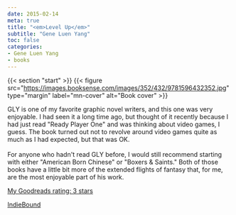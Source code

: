 ```yaml
---
date: 2015-02-14
meta: true
title: "<em>Level Up</em>"
subtitle: "Gene Luen Yang"
toc: false
categories:
- Gene Luen Yang
- books
---
```


{{< section "start" >}}
{{< figure src="https://images.booksense.com/images/352/432/9781596432352.jpg" type="margin" label="mn-cover" alt="Book cover" >}}

GLY is one of my favorite graphic novel writers, and this one was very enjoyable. I had seen it a long time ago, but thought of it recently because I had just read "Ready Player One" and was thinking about video games, I guess. The book turned out not to revolve around video games quite as much as I had expected, but that was OK. <br /><br />For anyone who hadn't read GLY before, I would still recommend starting with either "American Born Chinese" or "Boxers &amp; Saints." Both of those books have a little bit more of the extended flights of fantasy that, for me, are the most enjoyable part of his work.

[My Goodreads rating: 3 stars](https://www.goodreads.com/review/show/1201885921)  

[IndieBound](https://www.indiebound.org/book/9781596432352)
